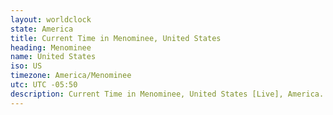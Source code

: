 ```yaml
---
layout: worldclock
state: America
title: Current Time in Menominee, United States
heading: Menominee
name: United States
iso: US
timezone: America/Menominee
utc: UTC -05:50
description: Current Time in Menominee, United States [Live], America. Live update now time in Menominee, timezone America/Menominee, UTC -05:50, Country ISO code & Current Local Time.
---
```


